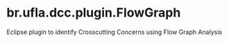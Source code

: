 br.ufla.dcc.plugin.FlowGraph
============================

Eclipse plugin to identify Crosscutting Concerns using Flow Graph Analysis
